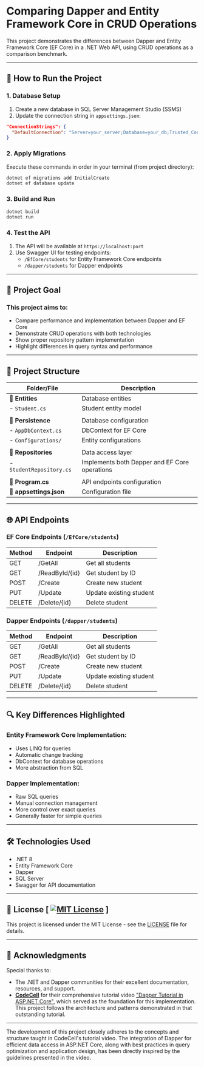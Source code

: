 # Comparing Dapper and Entity Framework Core in CRUD Operations

This project demonstrates the differences between Dapper and Entity Framework Core (EF Core) in a .NET Web API, using CRUD operations as a comparison benchmark.

---

## 🚀 How to Run the Project

### 1. Database Setup
1. Create a new database in SQL Server Management Studio (SSMS)
2. Update the connection string in `appsettings.json`:
```json
"ConnectionStrings": {
  "DefaultConnection": "Server=your_server;Database=your_db;Trusted_Connection=True;TrustServerCertificate=True;"
}
```

### 2. Apply Migrations
Execute these commands in order in your terminal (from project directory):
```bash
dotnet ef migrations add InitialCreate
dotnet ef database update
```



### 3. Build and Run
```bash
dotnet build
dotnet run
```

### 4. Test the API
1. The API will be available at `https://localhost:port`
2. Use Swagger UI for testing endpoints:
   - `/EfCore/students` for Entity Framework Core endpoints
   - `/dapper/students` for Dapper endpoints

---

## 🎯 Project Goal
### This project aims to:
- Compare performance and implementation between Dapper and EF Core
- Demonstrate CRUD operations with both technologies
- Show proper repository pattern implementation
- Highlight differences in query syntax and performance

---

## 📂 Project Structure

| Folder/File               | Description                                  |
|---------------------------|----------------------------------------------|
| **📁 Entities**           | Database entities                           |
| - `Student.cs`            | Student entity model                        |
|                           |                                              |
| **📁 Persistence**        | Database configuration                      |
| - `AppDbContext.cs`       | DbContext for EF Core                       |
| - `Configurations/`       | Entity configurations                       |
|                           |                                              |
| **📁 Repositories**       | Data access layer                           |
| - `StudentRepository.cs`  | Implements both Dapper and EF Core operations |
|                           |                                              |
| **📄 Program.cs**         | API endpoints configuration                 |
| **📄 appsettings.json**   | Configuration file                          |

---

## 🌐 API Endpoints

### EF Core Endpoints (`/EfCore/students`)
| Method | Endpoint         | Description                |
|--------|------------------|----------------------------|
| GET    | /GetAll          | Get all students           |
| GET    | /ReadById/{id}   | Get student by ID          |
| POST   | /Create          | Create new student         |
| PUT    | /Update          | Update existing student    |
| DELETE | /Delete/{id}     | Delete student             |

### Dapper Endpoints (`/dapper/students`)
| Method | Endpoint         | Description                |
|--------|------------------|----------------------------|
| GET    | /GetAll          | Get all students           |
| GET    | /ReadById/{id}   | Get student by ID          |
| POST   | /Create          | Create new student         |
| PUT    | /Update          | Update existing student    |
| DELETE | /Delete/{id}     | Delete student             |

---

## 🔍 Key Differences Highlighted

### Entity Framework Core Implementation:
- Uses LINQ for queries
- Automatic change tracking
- DbContext for database operations
- More abstraction from SQL

### Dapper Implementation:
- Raw SQL queries
- Manual connection management
- More control over exact queries
- Generally faster for simple queries

---

## 🛠️ Technologies Used
- .NET 8
- Entity Framework Core
- Dapper
- SQL Server
- Swagger for API documentation

---

## 📜 License [ [![MIT License](https://img.shields.io/badge/License-MIT-green.svg)](LICENSE) ]
This project is licensed under the MIT License - see the [LICENSE](LICENSE) file for details.

---

## 🙏 Acknowledgments

Special thanks to:

- The .NET and Dapper communities for their excellent documentation, resources, and support.
- **[CodeCell](https://www.youtube.com/@codecell)** for their comprehensive tutorial video ["Dapper Tutorial in ASP.NET Core"](https://youtu.be/ZOX0eWJrzz4), which served as the foundation for this implementation. This project follows the architecture and patterns demonstrated in that outstanding tutorial.

---

The development of this project closely adheres to the concepts and structure taught in CodeCell's tutorial video. The integration of Dapper for efficient data access in ASP.NET Core, along with best practices in query optimization and application design, has been directly inspired by the guidelines presented in the video.
